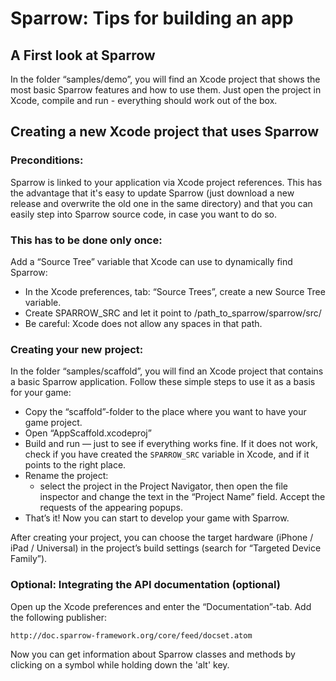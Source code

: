 Sparrow: Tips for building an app
=================================

A First look at Sparrow
-----------------------

In the folder “samples/demo”, you will find an Xcode project that shows the most basic Sparrow
features and how to use them. Just open the project in Xcode, compile and run - everything should
work out of the box.

Creating a new Xcode project that uses Sparrow
----------------------------------------------

### Preconditions: ###

Sparrow is linked to your application via Xcode project references. This has the advantage that it's
easy to update Sparrow (just download a new release and overwrite the old one in the same directory)
and that you can easily step into Sparrow source code, in case you want to do so.

### This has to be done only once: ###

Add a “Source Tree” variable that Xcode can use to dynamically find Sparrow:

  * In the Xcode preferences, tab: “Source Trees”, create a new Source Tree variable.
  * Create SPARROW_SRC and let it point to /path_to_sparrow/sparrow/src/
  * Be careful: Xcode does not allow any spaces in that path.

### Creating your new project: ###

In the folder “samples/scaffold”, you will find an Xcode project that contains a basic Sparrow 
application. Follow these simple steps to use it as a basis for your game:

  * Copy the “scaffold”-folder to the place where you want to have your game project.
  * Open “AppScaffold.xcodeproj”
  * Build and run — just to see if everything works fine. If it does not work, check if you have 
    created the `SPARROW_SRC` variable in Xcode, and if it points to the right place.
  * Rename the project:
    * select the project in the Project Navigator, then open the file inspector and change 
      the text in the “Project Name” field. Accept the requests of the appearing popups.
  * That’s it! Now you can start to develop your game with Sparrow.

After creating your project, you can choose the target hardware (iPhone / iPad / Universal) 
in the project’s build settings (search for “Targeted Device Family”).

### Optional: Integrating the API documentation (optional) ###

Open up the Xcode preferences and enter the “Documentation”-tab. Add the following publisher:

    http://doc.sparrow-framework.org/core/feed/docset.atom

Now you can get information about Sparrow classes and methods by clicking on a symbol while 
holding down the 'alt' key.
